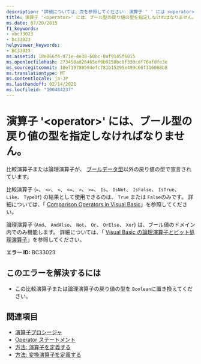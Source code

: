 ```yaml
---
description: "詳細については、次を参照してください: 演算子 ' ' には <operator> ブール型の戻り値の型が必要です"
title: 演算子 '<operator>' には、ブール型の戻り値の型を指定しなければなりません。
ms.date: 07/20/2015
f1_keywords:
- vbc33023
- bc33023
helpviewer_keywords:
- BC33023
ms.assetid: 18e066f4-d71e-4e38-b0bc-8af9145f6015
ms.openlocfilehash: 273450ad26465ef9b9150bc0f330cdf76afdfe3e
ms.sourcegitcommit: 10e719780594efc781b15295e499c66f316068b8
ms.translationtype: MT
ms.contentlocale: ja-JP
ms.lasthandoff: 02/14/2021
ms.locfileid: "100484237"
---
```

# <a name="operator-operator-must-have-a-return-type-of-boolean"></a>演算子 '\<operator>' には、ブール型の戻り値の型を指定しなければなりません。

比較演算子または論理演算子が、 [ブールデータ型](../language-reference/data-types/boolean-data-type.md)以外の戻り値の型で宣言されています。  
  
 比較演算子 (`=`、 `<>`、 `<`、 `<=`、 `>`、 `>=`、 `Is`、 `IsNot`、 `IsFalse`、 `IsTrue`、 `Like`、 `TypeOf`) の結果として使用できるのは、 `True` または `False`のみです。 詳細については、「 [Comparison Operators in Visual Basic](../programming-guide/language-features/operators-and-expressions/comparison-operators.md)」を参照してください。  
  
 論理演算子 (`And`、 `AndAlso`、 `Not`、 `Or`、 `OrElse`、 `Xor`) は、ブール値のドメイン内でのみ機能します。 詳細については、「 [Visual Basic の論理演算子とビット処理演算子](../programming-guide/language-features/operators-and-expressions/logical-and-bitwise-operators.md)」を参照してください。  
  
 **エラー ID:** BC33023  
  
## <a name="to-correct-this-error"></a>このエラーを解決するには  
  
- この比較演算子または論理演算子の戻り値の型を `Boolean`に置き換えてください。  
  
## <a name="see-also"></a>関連項目

- [演算子プロシージャ](../programming-guide/language-features/procedures/operator-procedures.md)
- [Operator ステートメント](../language-reference/statements/operator-statement.md)
- [方法: 演算子を定義する](../programming-guide/language-features/procedures/how-to-define-an-operator.md)
- [方法: 変換演算子を定義する](../programming-guide/language-features/procedures/how-to-define-a-conversion-operator.md)

